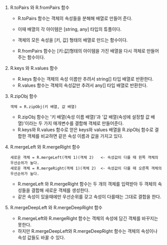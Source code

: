 1. R.toPairs 와 R.fromPairs 함수

    - R.toPairs 함수는 객체의 속성들을 분해해 배열로 만들어 준다.
    - 이때 배열의 각 아이템은 [string, any] 타입의 튜플이다.
    - 객체의 모든 속성을 [키, 값] 형태의 배열로 만드는 함수이다.

    - R.fromPairs 함수는 [키:값]형태의 아이템을 가진 배열을 다시 객체로 만들어주는 함수이다.

2. R.keys 와 R.values 함수

    - R.keys 함수는 객체의 속성 이름만 추려서 string[] 타입 배열로 반환한다.
    - R.values 함수는 객체의 속성값만 추려서 any[] 타입 배열로 반환한다.

3. R.zipObj 함수

    ```javscript
    객체 = R.zipObj(키 배열, 값 배열)
    ```

    - R.zipObj 함수는 '키 배열(속성 이름 배열)'과 '값 배열(속성에 설정할 값 배열)'이라는 두 가지 매개변수를 결합해 객체로 만들어준다.
    - R.keys와 R.values 함수로 얻은 keys와 values 배열을 R.zipObj 함수로 결합한 객체를 비교하면 같은 속성 이름과 값을 가지고 있다.

4. R.mergeLeft 와 R.mergeRight 함수

    ```javscript
    새로운 객체 = R.mergeLeft(객체 1)(객체 2)   <- 속성값이 다를 때 왼쪽 객체의 우선순위가 높다.
    새로운 객체 = R.mergeRight(객체 1)(객체 2)  <- 속성값이 다를 때 오른쪽 객체의 우선순위가 높다.
    ```

    - R.mergeLeft 와 R.mergeRight 함수는 두 개의 객체를 입력받아 두 객체의 속성들을 결합해 새로운 객체를 생성한다.
    - 같은 속성이 있을때에만 우선순위를 갖고 속성이 다를때는 그대로 결합을 한다.

5. R.mergeDeepLeft 와 R.mergeDeepRight 함수

    - R.mergeLeft와 R.mergeRight 함수는 객체의 속성에 담긴 객체를 바꾸지는 못한다.
    - 하지만 R.mergeDeepLeft와 R.mergeDeepRight 함수는 객체의 속성이나 속성 값들도 바꿀 수 있다.
